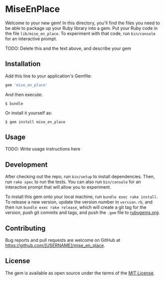 # MiseEnPlace

Welcome to your new gem! In this directory, you'll find the files you need to be able to package up your Ruby library into a gem. Put your Ruby code in the file `lib/mise_en_place`. To experiment with that code, run `bin/console` for an interactive prompt.

TODO: Delete this and the text above, and describe your gem

## Installation

Add this line to your application's Gemfile:

```ruby
gem 'mise_en_place'
```

And then execute:

    $ bundle

Or install it yourself as:

    $ gem install mise_en_place

## Usage

TODO: Write usage instructions here

## Development

After checking out the repo, run `bin/setup` to install dependencies. Then, run `rake spec` to run the tests. You can also run `bin/console` for an interactive prompt that will allow you to experiment.

To install this gem onto your local machine, run `bundle exec rake install`. To release a new version, update the version number in `version.rb`, and then run `bundle exec rake release`, which will create a git tag for the version, push git commits and tags, and push the `.gem` file to [rubygems.org](https://rubygems.org).

## Contributing

Bug reports and pull requests are welcome on GitHub at https://github.com/[USERNAME]/mise_en_place.


## License

The gem is available as open source under the terms of the [MIT License](http://opensource.org/licenses/MIT).
